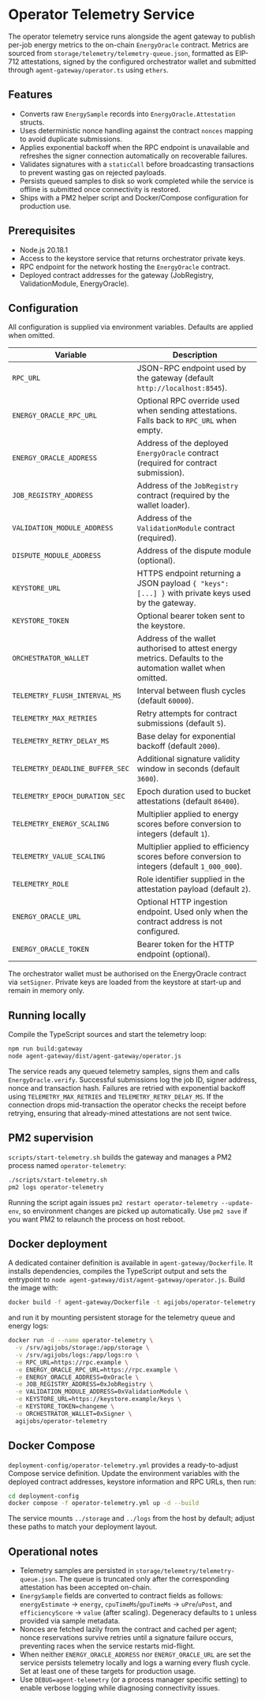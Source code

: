# Operator Telemetry Service

The operator telemetry service runs alongside the agent gateway to publish
per-job energy metrics to the on-chain `EnergyOracle` contract. Metrics are
sourced from `storage/telemetry/telemetry-queue.json`, formatted as EIP-712
attestations, signed by the configured orchestrator wallet and submitted
through `agent-gateway/operator.ts` using `ethers`.

## Features

- Converts raw `EnergySample` records into `EnergyOracle.Attestation` structs.
- Uses deterministic nonce handling against the contract `nonces` mapping to
  avoid duplicate submissions.
- Applies exponential backoff when the RPC endpoint is unavailable and refreshes
  the signer connection automatically on recoverable failures.
- Validates signatures with a `staticCall` before broadcasting transactions to
  prevent wasting gas on rejected payloads.
- Persists queued samples to disk so work completed while the service is
  offline is submitted once connectivity is restored.
- Ships with a PM2 helper script and Docker/Compose configuration for
  production use.

## Prerequisites

- Node.js 20.18.1
- Access to the keystore service that returns orchestrator private keys.
- RPC endpoint for the network hosting the `EnergyOracle` contract.
- Deployed contract addresses for the gateway (JobRegistry, ValidationModule,
  EnergyOracle).

## Configuration

All configuration is supplied via environment variables. Defaults are applied
when omitted.

| Variable | Description |
| --- | --- |
| `RPC_URL` | JSON-RPC endpoint used by the gateway (default `http://localhost:8545`). |
| `ENERGY_ORACLE_RPC_URL` | Optional RPC override used when sending attestations. Falls back to `RPC_URL` when empty. |
| `ENERGY_ORACLE_ADDRESS` | Address of the deployed `EnergyOracle` contract (required for contract submission). |
| `JOB_REGISTRY_ADDRESS` | Address of the `JobRegistry` contract (required by the wallet loader). |
| `VALIDATION_MODULE_ADDRESS` | Address of the `ValidationModule` contract (required). |
| `DISPUTE_MODULE_ADDRESS` | Address of the dispute module (optional). |
| `KEYSTORE_URL` | HTTPS endpoint returning a JSON payload `{ "keys": [...] }` with private keys used by the gateway. |
| `KEYSTORE_TOKEN` | Optional bearer token sent to the keystore. |
| `ORCHESTRATOR_WALLET` | Address of the wallet authorised to attest energy metrics. Defaults to the automation wallet when omitted. |
| `TELEMETRY_FLUSH_INTERVAL_MS` | Interval between flush cycles (default `60000`). |
| `TELEMETRY_MAX_RETRIES` | Retry attempts for contract submissions (default `5`). |
| `TELEMETRY_RETRY_DELAY_MS` | Base delay for exponential backoff (default `2000`). |
| `TELEMETRY_DEADLINE_BUFFER_SEC` | Additional signature validity window in seconds (default `3600`). |
| `TELEMETRY_EPOCH_DURATION_SEC` | Epoch duration used to bucket attestations (default `86400`). |
| `TELEMETRY_ENERGY_SCALING` | Multiplier applied to energy scores before conversion to integers (default `1`). |
| `TELEMETRY_VALUE_SCALING` | Multiplier applied to efficiency scores before conversion to integers (default `1_000_000`). |
| `TELEMETRY_ROLE` | Role identifier supplied in the attestation payload (default `2`). |
| `ENERGY_ORACLE_URL` | Optional HTTP ingestion endpoint. Used only when the contract address is not configured. |
| `ENERGY_ORACLE_TOKEN` | Bearer token for the HTTP endpoint (optional). |

The orchestrator wallet must be authorised on the EnergyOracle contract via
`setSigner`. Private keys are loaded from the keystore at start-up and remain in
memory only.

## Running locally

Compile the TypeScript sources and start the telemetry loop:

```bash
npm run build:gateway
node agent-gateway/dist/agent-gateway/operator.js
```

The service reads any queued telemetry samples, signs them and calls
`EnergyOracle.verify`. Successful submissions log the job ID, signer address,
nonce and transaction hash. Failures are retried with exponential backoff using
`TELEMETRY_MAX_RETRIES` and `TELEMETRY_RETRY_DELAY_MS`. If the connection drops
mid-transaction the operator checks the receipt before retrying, ensuring that
already-mined attestations are not sent twice.

## PM2 supervision

`scripts/start-telemetry.sh` builds the gateway and manages a PM2 process named
`operator-telemetry`:

```bash
./scripts/start-telemetry.sh
pm2 logs operator-telemetry
```

Running the script again issues `pm2 restart operator-telemetry --update-env`,
so environment changes are picked up automatically. Use `pm2 save` if you want
PM2 to relaunch the process on host reboot.

## Docker deployment

A dedicated container definition is available in `agent-gateway/Dockerfile`. It
installs dependencies, compiles the TypeScript output and sets the entrypoint to
`node agent-gateway/dist/agent-gateway/operator.js`. Build the image with:

```bash
docker build -f agent-gateway/Dockerfile -t agijobs/operator-telemetry .
```

and run it by mounting persistent storage for the telemetry queue and energy
logs:

```bash
docker run -d --name operator-telemetry \
  -v /srv/agijobs/storage:/app/storage \
  -v /srv/agijobs/logs:/app/logs:ro \
  -e RPC_URL=https://rpc.example \
  -e ENERGY_ORACLE_RPC_URL=https://rpc.example \
  -e ENERGY_ORACLE_ADDRESS=0xOracle \
  -e JOB_REGISTRY_ADDRESS=0xJobRegistry \
  -e VALIDATION_MODULE_ADDRESS=0xValidationModule \
  -e KEYSTORE_URL=https://keystore.example/keys \
  -e KEYSTORE_TOKEN=changeme \
  -e ORCHESTRATOR_WALLET=0xSigner \
  agijobs/operator-telemetry
```

## Docker Compose

`deployment-config/operator-telemetry.yml` provides a ready-to-adjust Compose
service definition. Update the environment variables with the deployed contract
addresses, keystore information and RPC URLs, then run:

```bash
cd deployment-config
docker compose -f operator-telemetry.yml up -d --build
```

The service mounts `../storage` and `../logs` from the host by default; adjust
these paths to match your deployment layout.

## Operational notes

- Telemetry samples are persisted in `storage/telemetry/telemetry-queue.json`.
  The queue is truncated only after the corresponding attestation has been
  accepted on-chain.
- `EnergySample` fields are converted to contract fields as follows:
  `energyEstimate` → `energy`, `cpuTimeMs`/`gpuTimeMs` → `uPre`/`uPost`, and
  `efficiencyScore` → `value` (after scaling). Degeneracy defaults to `1` unless
  provided via sample metadata.
- Nonces are fetched lazily from the contract and cached per agent; nonce
  reservations survive retries until a signature failure occurs, preventing
  races when the service restarts mid-flight.
- When neither `ENERGY_ORACLE_ADDRESS` nor `ENERGY_ORACLE_URL` are set the
  service persists telemetry locally and logs a warning every flush cycle. Set
  at least one of these targets for production usage.
- Use `DEBUG=agent-telemetry` (or a process manager specific setting) to enable
  verbose logging while diagnosing connectivity issues.

